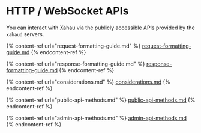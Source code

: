 # HTTP / WebSocket APIs

You can interact with Xahau via the publicly accessible APIs provided by the `xahaud` servers.



{% content-ref url="request-formatting-guide.md" %}
[request-formatting-guide.md](request-formatting-guide.md)
{% endcontent-ref %}

{% content-ref url="response-formatting-guide.md" %}
[response-formatting-guide.md](response-formatting-guide.md)
{% endcontent-ref %}

{% content-ref url="considerations.md" %}
[considerations.md](considerations.md)
{% endcontent-ref %}

{% content-ref url="public-api-methods.md" %}
[public-api-methods.md](public-api-methods.md)
{% endcontent-ref %}

{% content-ref url="admin-api-methods.md" %}
[admin-api-methods.md](admin-api-methods.md)
{% endcontent-ref %}
